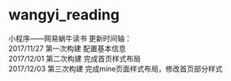 # wangyi_reading
小程序——网易蜗牛读书
更新时间轴：
  </br>2017/11/27 第一次构建 配置基本信息
  </br>2017/12/01 第二次构建 完成首页样式布局
  </br>2017/12/03 第三次构建 完成mine页面样式布局，修改首页部分样式
